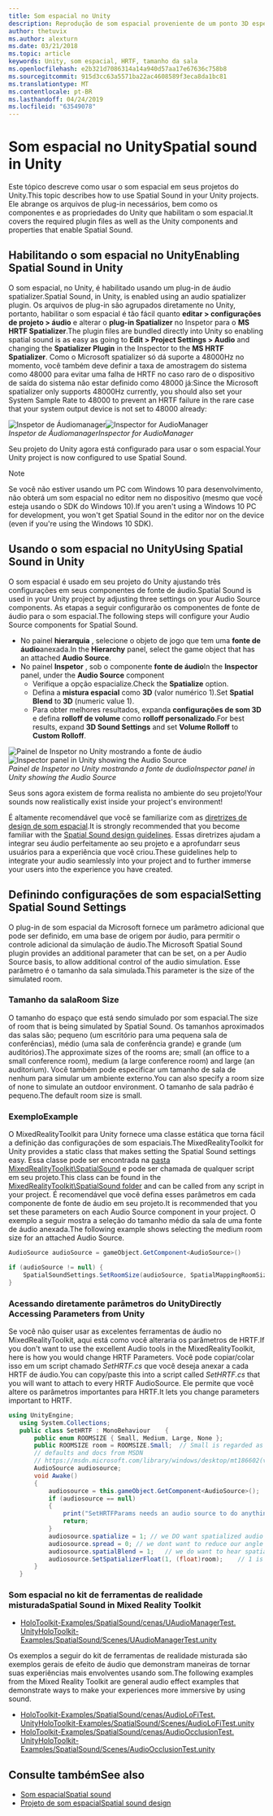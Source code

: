 ```yaml
---
title: Som espacial no Unity
description: Reprodução de som espacial proveniente de um ponto 3D específico dentro de sua cena do Unity.
author: thetuvix
ms.author: alexturn
ms.date: 03/21/2018
ms.topic: article
keywords: Unity, som espacial, HRTF, tamanho da sala
ms.openlocfilehash: e2b321d7086314a14a940d57aa17e67636c758b8
ms.sourcegitcommit: 915d3cc63a5571ba22ac4608589f3eca8da1bc81
ms.translationtype: MT
ms.contentlocale: pt-BR
ms.lasthandoff: 04/24/2019
ms.locfileid: "63549078"
---
```

# <a name="spatial-sound-in-unity"></a><span data-ttu-id="09438-104">Som espacial no Unity</span><span class="sxs-lookup"><span data-stu-id="09438-104">Spatial sound in Unity</span></span>

<span data-ttu-id="09438-105">Este tópico descreve como usar o som espacial em seus projetos do Unity.</span><span class="sxs-lookup"><span data-stu-id="09438-105">This topic describes how to use Spatial Sound in your Unity projects.</span></span> <span data-ttu-id="09438-106">Ele abrange os arquivos de plug-in necessários, bem como os componentes e as propriedades do Unity que habilitam o som espacial.</span><span class="sxs-lookup"><span data-stu-id="09438-106">It covers the required plugin files as well as the Unity components and properties that enable Spatial Sound.</span></span>

## <a name="enabling-spatial-sound-in-unity"></a><span data-ttu-id="09438-107">Habilitando o som espacial no Unity</span><span class="sxs-lookup"><span data-stu-id="09438-107">Enabling Spatial Sound in Unity</span></span>

<span data-ttu-id="09438-108">O som espacial, no Unity, é habilitado usando um plug-in de áudio spatializer.</span><span class="sxs-lookup"><span data-stu-id="09438-108">Spatial Sound, in Unity, is enabled using an audio spatializer plugin.</span></span> <span data-ttu-id="09438-109">Os arquivos de plug-in são agrupados diretamente no Unity, portanto, habilitar o som espacial é tão fácil quanto **editar > configurações de projeto > áudio** e alterar o **plug-in Spatializer** no Inspetor para o **MS HRTF Spatializer**.</span><span class="sxs-lookup"><span data-stu-id="09438-109">The plugin files are bundled directly into Unity so enabling spatial sound is as easy as going to **Edit > Project Settings > Audio** and changing the **Spatializer Plugin** in the Inspector to the **MS HRTF Spatializer**.</span></span> <span data-ttu-id="09438-110">Como o Microsoft spatializer só dá suporte a 48000Hz no momento, você também deve definir a taxa de amostragem do sistema como 48000 para evitar uma falha de HRTF no caso raro de o dispositivo de saída do sistema não estar definido como 48000 já:</span><span class="sxs-lookup"><span data-stu-id="09438-110">Since the Microsoft spatializer only supports 48000Hz currently, you should also set your System Sample Rate to 48000 to prevent an HRTF failure in the rare case that your system output device is not set to 48000 already:</span></span>

<span data-ttu-id="09438-111">![Inspetor de Áudiomanager](images/audio-250px.png)</span><span class="sxs-lookup"><span data-stu-id="09438-111">![Inspector for AudioManager](images/audio-250px.png)</span></span><br>
<span data-ttu-id="09438-112">*Inspetor de Áudiomanager*</span><span class="sxs-lookup"><span data-stu-id="09438-112">*Inspector for AudioManager*</span></span>

<span data-ttu-id="09438-113">Seu projeto do Unity agora está configurado para usar o som espacial.</span><span class="sxs-lookup"><span data-stu-id="09438-113">Your Unity project is now configured to use Spatial Sound.</span></span>

>[!NOTE]
><span data-ttu-id="09438-114">Se você não estiver usando um PC com Windows 10 para desenvolvimento, não obterá um som espacial no editor nem no dispositivo (mesmo que você esteja usando o SDK do Windows 10).</span><span class="sxs-lookup"><span data-stu-id="09438-114">If you aren't using a Windows 10 PC for development, you won't get Spatial Sound in the editor nor on the device (even if you're using the Windows 10 SDK).</span></span>

## <a name="using-spatial-sound-in-unity"></a><span data-ttu-id="09438-115">Usando o som espacial no Unity</span><span class="sxs-lookup"><span data-stu-id="09438-115">Using Spatial Sound in Unity</span></span>

<span data-ttu-id="09438-116">O som espacial é usado em seu projeto do Unity ajustando três configurações em seus componentes de fonte de áudio.</span><span class="sxs-lookup"><span data-stu-id="09438-116">Spatial Sound is used in your Unity project by adjusting three settings on your Audio Source components.</span></span> <span data-ttu-id="09438-117">As etapas a seguir configurarão os componentes de fonte de áudio para o som espacial.</span><span class="sxs-lookup"><span data-stu-id="09438-117">The following steps will configure your Audio Source components for Spatial Sound.</span></span>
* <span data-ttu-id="09438-118">No painel **hierarquia** , selecione o objeto de jogo que tem uma **fonte de áudio**anexada.</span><span class="sxs-lookup"><span data-stu-id="09438-118">In the **Hierarchy** panel, select the game object that has an attached **Audio Source**.</span></span>
* <span data-ttu-id="09438-119">No painel **Inspetor** , sob o componente **fonte de áudio**</span><span class="sxs-lookup"><span data-stu-id="09438-119">In the **Inspector** panel, under the **Audio Source** component</span></span>
    * <span data-ttu-id="09438-120">Verifique a  opção espacialize.</span><span class="sxs-lookup"><span data-stu-id="09438-120">Check the **Spatialize** option.</span></span>
    * <span data-ttu-id="09438-121">Defina a **mistura espacial** como **3D** (valor numérico 1).</span><span class="sxs-lookup"><span data-stu-id="09438-121">Set **Spatial Blend** to **3D** (numeric value 1).</span></span>
    * <span data-ttu-id="09438-122">Para obter melhores resultados, expanda **configurações de som 3D** e defina **rolloff de volume** como **rolloff personalizado**.</span><span class="sxs-lookup"><span data-stu-id="09438-122">For best results, expand **3D Sound Settings** and set **Volume Rolloff** to **Custom Rolloff**.</span></span>

<span data-ttu-id="09438-123">![Painel de Inspetor no Unity mostrando a fonte de áudio](images/audiosource.png)</span><span class="sxs-lookup"><span data-stu-id="09438-123">![Inspector panel in Unity showing the Audio Source](images/audiosource.png)</span></span><br>
<span data-ttu-id="09438-124">*Painel de Inspetor no Unity mostrando a fonte de áudio*</span><span class="sxs-lookup"><span data-stu-id="09438-124">*Inspector panel in Unity showing the Audio Source*</span></span>

<span data-ttu-id="09438-125">Seus sons agora existem de forma realista no ambiente do seu projeto!</span><span class="sxs-lookup"><span data-stu-id="09438-125">Your sounds now realistically exist inside your project's environment!</span></span>

<span data-ttu-id="09438-126">É altamente recomendável que você se familiarize com as [diretrizes de design de som espacial](spatial-sound-design.md).</span><span class="sxs-lookup"><span data-stu-id="09438-126">It is strongly recommended that you become familiar with the [Spatial Sound design guidelines](spatial-sound-design.md).</span></span> <span data-ttu-id="09438-127">Essas diretrizes ajudam a integrar seu áudio perfeitamente ao seu projeto e a aprofundarr seus usuários para a experiência que você criou.</span><span class="sxs-lookup"><span data-stu-id="09438-127">These guidelines help to integrate your audio seamlessly into your project and to further immerse your users into the experience you have created.</span></span>

## <a name="setting-spatial-sound-settings"></a><span data-ttu-id="09438-128">Definindo configurações de som espacial</span><span class="sxs-lookup"><span data-stu-id="09438-128">Setting Spatial Sound Settings</span></span>

<span data-ttu-id="09438-129">O plug-in de som espacial da Microsoft fornece um parâmetro adicional que pode ser definido, em uma base de origem por áudio, para permitir o controle adicional da simulação de áudio.</span><span class="sxs-lookup"><span data-stu-id="09438-129">The Microsoft Spatial Sound plugin provides an additional parameter that can be set, on a per Audio Source basis, to allow additional control of the audio simulation.</span></span> <span data-ttu-id="09438-130">Esse parâmetro é o tamanho da sala simulada.</span><span class="sxs-lookup"><span data-stu-id="09438-130">This parameter is the size of the simulated room.</span></span>

### <a name="room-size"></a><span data-ttu-id="09438-131">Tamanho da sala</span><span class="sxs-lookup"><span data-stu-id="09438-131">Room Size</span></span>

<span data-ttu-id="09438-132">O tamanho do espaço que está sendo simulado por som espacial.</span><span class="sxs-lookup"><span data-stu-id="09438-132">The size of room that is being simulated by Spatial Sound.</span></span> <span data-ttu-id="09438-133">Os tamanhos aproximados das salas são; pequeno (um escritório para uma pequena sala de conferências), médio (uma sala de conferência grande) e grande (um auditórios).</span><span class="sxs-lookup"><span data-stu-id="09438-133">The approximate sizes of the rooms are; small (an office to a small conference room), medium (a large conference room) and large (an auditorium).</span></span> <span data-ttu-id="09438-134">Você também pode especificar um tamanho de sala de nenhum para simular um ambiente externo.</span><span class="sxs-lookup"><span data-stu-id="09438-134">You can also specify a room size of none to simulate an outdoor environment.</span></span> <span data-ttu-id="09438-135">O tamanho de sala padrão é pequeno.</span><span class="sxs-lookup"><span data-stu-id="09438-135">The default room size is small.</span></span>

### <a name="example"></a><span data-ttu-id="09438-136">Exemplo</span><span class="sxs-lookup"><span data-stu-id="09438-136">Example</span></span>

<span data-ttu-id="09438-137">O MixedRealityToolkit para Unity fornece uma classe estática que torna fácil a definição das configurações de som espaciais.</span><span class="sxs-lookup"><span data-stu-id="09438-137">The MixedRealityToolkit for Unity provides a static class that makes setting the Spatial Sound settings easy.</span></span> <span data-ttu-id="09438-138">Essa classe pode ser encontrada na [pasta MixedRealityToolkit\SpatialSound](https://github.com/Microsoft/MixedRealityToolkit-Unity/tree/htk_release/Assets/HoloToolkit/SpatialSound) e pode ser chamada de qualquer script em seu projeto.</span><span class="sxs-lookup"><span data-stu-id="09438-138">This class can be found in the [MixedRealityToolkit\SpatialSound folder](https://github.com/Microsoft/MixedRealityToolkit-Unity/tree/htk_release/Assets/HoloToolkit/SpatialSound) and can be called from any script in your project.</span></span> <span data-ttu-id="09438-139">É recomendável que você defina esses parâmetros em cada componente de fonte de áudio em seu projeto.</span><span class="sxs-lookup"><span data-stu-id="09438-139">It is recommended that you set these parameters on each Audio Source component in your project.</span></span> <span data-ttu-id="09438-140">O exemplo a seguir mostra a seleção do tamanho médio da sala de uma fonte de áudio anexada.</span><span class="sxs-lookup"><span data-stu-id="09438-140">The following example shows selecting the medium room size for an attached Audio Source.</span></span>

```cs
AudioSource audioSource = gameObject.GetComponent<AudioSource>()

if (audioSource != null) {
    SpatialSoundSettings.SetRoomSize(audioSource, SpatialMappingRoomSizes.Medium);
}
```

### <a name="directly-accessing-parameters-from-unity"></a><span data-ttu-id="09438-141">Acessando diretamente parâmetros do Unity</span><span class="sxs-lookup"><span data-stu-id="09438-141">Directly Accessing Parameters from Unity</span></span>

<span data-ttu-id="09438-142">Se você não quiser usar as excelentes ferramentas de áudio no MixedRealityToolkit, aqui está como você alteraria os parâmetros de HRTF.</span><span class="sxs-lookup"><span data-stu-id="09438-142">If you don't want to use the excellent Audio tools in the MixedRealityToolkit, here is how you would change HRTF Parameters.</span></span> <span data-ttu-id="09438-143">Você pode copiar/colar isso em um script chamado *SetHRTF.cs* que você deseja anexar a cada HRTF de áudio.</span><span class="sxs-lookup"><span data-stu-id="09438-143">You can copy/paste this into a script called *SetHRTF.cs* that you will want to attach to every HRTF AudioSource.</span></span> <span data-ttu-id="09438-144">Ele permite que você altere os parâmetros importantes para HRTF.</span><span class="sxs-lookup"><span data-stu-id="09438-144">It lets you change parameters important to HRTF.</span></span>

```cs
using UnityEngine;
   using System.Collections;
   public class SetHRTF : MonoBehaviour    {
       public enum ROOMSIZE { Small, Medium, Large, None };
       public ROOMSIZE room = ROOMSIZE.Small;  // Small is regarded as the "most average"
       // defaults and docs from MSDN
       // https://msdn.microsoft.com/library/windows/desktop/mt186602(v=vs.85).aspx
       AudioSource audiosource;
       void Awake()
       {
           audiosource = this.gameObject.GetComponent<AudioSource>();
           if (audiosource == null)
           {
               print("SetHRTFParams needs an audio source to do anything.");
               return;
           }
           audiosource.spatialize = 1; // we DO want spatialized audio
           audiosource.spread = 0; // we dont want to reduce our angle of hearing
           audiosource.spatialBlend = 1;   // we do want to hear spatialized audio
           audiosource.SetSpatializerFloat(1, (float)room);    // 1 is the roomsize param
       }
   }
```
### <a name="spatial-sound-in-mixed-reality-toolkit"></a><span data-ttu-id="09438-145">Som espacial no kit de ferramentas de realidade misturada</span><span class="sxs-lookup"><span data-stu-id="09438-145">Spatial Sound in Mixed Reality Toolkit</span></span>
- [<span data-ttu-id="09438-146">HoloToolkit-Examples/SpatialSound/cenas/UAudioManagerTest. Unity</span><span class="sxs-lookup"><span data-stu-id="09438-146">HoloToolkit-Examples/SpatialSound/Scenes/UAudioManagerTest.unity</span></span>](https://github.com/Microsoft/MixedRealityToolkit-Unity/blob/htk_release/Assets/HoloToolkit-Examples/SpatialSound/Scenes/UAudioManagerTest.unity)

<span data-ttu-id="09438-147">Os exemplos a seguir do kit de ferramentas de realidade misturada são exemplos gerais de efeito de áudio que demonstram maneiras de tornar suas experiências mais envolventes usando som.</span><span class="sxs-lookup"><span data-stu-id="09438-147">The following examples from the Mixed Reality Toolkit are general audio effect examples that demonstrate ways to make your experiences more immersive by using sound.</span></span>
- [<span data-ttu-id="09438-148">HoloToolkit-Examples/SpatialSound/cenas/AudioLoFiTest. Unity</span><span class="sxs-lookup"><span data-stu-id="09438-148">HoloToolkit-Examples/SpatialSound/Scenes/AudioLoFiTest.unity</span></span>](https://github.com/Microsoft/MixedRealityToolkit-Unity/blob/htk_release/Assets/HoloToolkit-Examples/SpatialSound/Scenes/AudioLoFiTest.unity)
- [<span data-ttu-id="09438-149">HoloToolkit-Examples/SpatialSound/cenas/AudioOcclusionTest. Unity</span><span class="sxs-lookup"><span data-stu-id="09438-149">HoloToolkit-Examples/SpatialSound/Scenes/AudioOcclusionTest.unity</span></span>](https://github.com/Microsoft/MixedRealityToolkit-Unity/blob/htk_release/Assets/HoloToolkit-Examples/SpatialSound/Scenes/AudioOcclusionTest.unity)

## <a name="see-also"></a><span data-ttu-id="09438-150">Consulte também</span><span class="sxs-lookup"><span data-stu-id="09438-150">See also</span></span>
* [<span data-ttu-id="09438-151">Som espacial</span><span class="sxs-lookup"><span data-stu-id="09438-151">Spatial sound</span></span>](spatial-sound.md)
* [<span data-ttu-id="09438-152">Projeto de som espacial</span><span class="sxs-lookup"><span data-stu-id="09438-152">Spatial sound design</span></span>](spatial-sound-design.md)
